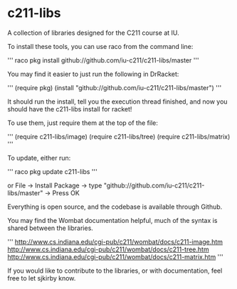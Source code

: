 c211-libs
=========

A collection of libraries designed for the C211 course at IU.

To install these tools, you can use raco from the command line:

'''
raco pkg install github://github.com/iu-c211/c211-libs/master
'''

You may find it easier to just run the following in DrRacket:

'''
(require pkg)
(install "github://github.com/iu-c211/c211-libs/master")
'''

It should run the install, tell you the execution thread finished, and now you
should have the c211-libs install for racket!

To use them, just require them at the top of the file:

'''
(require c211-libs/image)
(require c211-libs/tree)
(require c211-libs/matrix)
'''

To update, either run:

'''
raco pkg update c211-libs
'''

or File -> Install Package -> type
"github://github.com/iu-c211/c211-libs/master" -> Press OK

Everything is open source, and the codebase is available through Github.

You may find the Wombat documentation helpful, much of the syntax is shared
between the libraries.

'''
http://www.cs.indiana.edu/cgi-pub/c211/wombat/docs/c211-image.htm
http://www.cs.indiana.edu/cgi-pub/c211/wombat/docs/c211-tree.htm
http://www.cs.indiana.edu/cgi-pub/c211/wombat/docs/c211-matrix.htm
'''

If you would like to contribute to the libraries, or with documentation, feel
free to let sjkirby know.